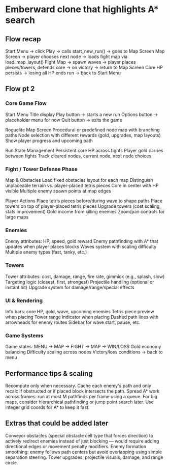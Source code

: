 # Emberward clone that highlights A* search

## Flow recap

Start Menu → click Play → calls start_new_run() → goes to Map Screen
Map Screen → player chooses next node → loads fight map via load_map_layout()
Fight Map → spawn waves → player places pieces/towers, defends core → on victory → return to Map Screen
Core HP persists → losing all HP ends run → back to Start Menu

## Flow pt 2

### Core Game Flow

Start Menu
 Title display
 Play button → starts a new run
 Options button → placeholder menu for now
 Quit button → exits the game

Roguelite Map Screen
 Procedural or predefined node map with branching paths
 Node selection with different rewards (gold, upgrades, map layouts)
 Show player progress and upcoming path

Run State Management
 Persistent core HP across fights
 Player gold carries between fights
 Track cleared nodes, current node, next node choices

### Fight / Tower Defense Phase

Map & Obstacles
 Load fixed obstacles layout for each map
 Distinguish unplaceable terrain vs. player-placed tetris pieces
 Core in center with HP visible
 Multiple enemy spawn points at map edges

Player Actions
 Place tetris pieces before/during wave to shape paths
 Place towers on top of player-placed tetris pieces
 Upgrade towers (cost scaling, stats improvement)
 Gold income from killing enemies
 Zoom/pan controls for large maps

### Enemies

Enemy attributes: HP, speed, gold reward
Enemy pathfinding with A* that updates when player places blocks
Waves system with scaling difficulty
Multiple enemy types (fast, tanky, etc.)

### Towers

Tower attributes: cost, damage, range, fire rate, gimmick (e.g., splash, slow)
Targeting logic (closest, first, strongest)
Projectile handling (optional or instant hit)
Upgrade system for damage/range/special effects

### UI & Rendering

Info bars: core HP, gold, wave, upcoming enemies
Tetris piece preview when placing
Tower range indicator when placing
Dashed path lines with arrowheads for enemy routes
Sidebar for wave start, pause, etc.

### Game Systems

Game states: MENU → MAP → FIGHT → MAP → WIN/LOSS
Gold economy balancing
Difficulty scaling across nodes
Victory/loss conditions → back to menu

## Performance tips & scaling

Recompute only when necessary. Cache each enemy's path and only recalc if obstructed or if placed block intersects the path.
Spread A\* work across frames: run at most M pathfinds per frame using a queue.
For big maps, consider hierarchical pathfinding or jump point search later.
Use integer grid coords for A* to keep it fast.

## Extras that could be added later

Conveyor obstacles (special obstacle cell type that forces direction) to actively redirect enemies instead of just blocking — would require adding directional edges or movement penalty modifiers.
Enemy formation smoothing: enemy follows path centers but avoid overlapping using simple separation steering.
Tower upgrades, projectile visuals, damage, and range circle.
